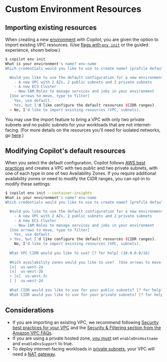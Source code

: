 # Custom Environment Resources

## Importing existing resources
When creating a new [environment](../concepts/environments.en.md) with Copilot, you are given the option to import existing VPC resources. (Use [flags with `env init`](../commands/env-init.en.md#what-are-the-flags) or the guided experience, shown below.)
```bash
$ copilot env init
What is your environment's name? env-name
Which credentials would you like to use to create name? [profile default]

  Would you like to use the default configuration for a new environment?
    - A new VPC with 2 AZs, 2 public subnets and 2 private subnets
    - A new ECS Cluster
    - New IAM Roles to manage services and jobs in your environment
  [Use arrows to move, type to filter]
    Yes, use default.
    Yes, but I'd like configure the default resources (CIDR ranges).
  > No, I'd like to import existing resources (VPC, subnets).
```

You may use the import feature to bring a VPC with only two private subnets and no public subnets for your workloads that are not internet-facing. (For more details on the resources you'll need for isolated networks, go [here](https://github.com/aws/copilot-cli/discussions/2378).)

## Modifying Copilot's default resources 
When you select the default configuration, Copilot follows [AWS best practices](https://aws.amazon.com/blogs/containers/amazon-ecs-availability-best-practices/) and creates a VPC with two public and two private subnets, with one of each type in one of two Availability Zones. 
If you require additional availability zones or need to modify the CIDR ranges, you can opt-in to modify these settings:
```bash 
$ copilot env init --container-insights
What is your environment's name? env-name
Which credentials would you like to use to create name? [profile default]

  Would you like to use the default configuration for a new environment?
    - A new VPC with 2 AZs, 2 public subnets and 2 private subnets
    - A new ECS Cluster
    - New IAM Roles to manage services and jobs in your environment
  [Use arrows to move, type to filter]
    Yes, use default.
  > Yes, but I'd like configure the default resources (CIDR ranges).
    No, I'd like to import existing resources (VPC, subnets).
    
  What VPC CIDR would you like to use? [? for help] (10.0.0.0/16)
  
  Which availability zones would you like to use?  [Use arrows to move, space to select, type to filter, ? for more help]
  [x]  us-west-2a
  [x]  us-west-2b
  > [x]  us-west-2c
  [ ]  us-west-2d
  
  What CIDR would you like to use for your public subnets? [? for help] (10.0.0.0/24,10.0.1.0/24) 10.0.0.0/24,10.0.1.0/24,10.0.2.0/24
  What CIDR would you like to use for your private subnets? [? for help] (10.0.2.0/24,10.0.3.0/24) 10.0.3.0/24,10.0.4.0/24,10.0.5.0/24
```

## Considerations
* If you are importing an existing VPC, we recommend following [Security best practices for your VPC](https://docs.aws.amazon.com/vpc/latest/userguide/vpc-security-best-practices.html) and the [Security & Filtering section from the Amazon VPC FAQs](https://aws.amazon.com/vpc/faqs/#Security_and_Filtering).
* If you are using a private hosted zone, [you must](https://docs.aws.amazon.com/Route53/latest/DeveloperGuide/hosted-zone-private-considerations.html#hosted-zone-private-considerations-vpc-settings) set `enableDnsHostname` and `enableDnsSupport` to true.
* To deploy internet-facing workloads in [private subnets](../manifest/lb-web-service.en.md#network-vpc-placement), your VPC will need a [NAT gateway](https://docs.aws.amazon.com/vpc/latest/userguide/vpc-nat-gateway.html). 
